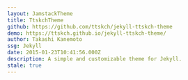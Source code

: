 ```yaml
---
layout: JamstackTheme
title: TtskchTheme
github: https://github.com/ttskch/jekyll-ttskch-theme
demo: https://ttskch.github.io/jekyll-ttskch-theme/
author: Takashi Kanemoto
ssg: Jekyll
date: 2015-01-23T10:41:56.000Z
description: A simple and customizable theme for Jekyll.
stale: true
---
```

